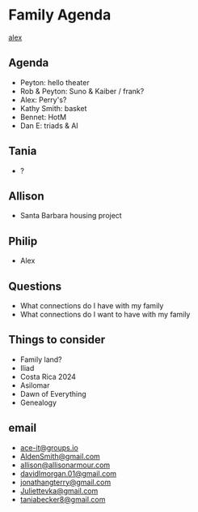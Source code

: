 # Family Agenda

[alex]( ./2023-03-13-alex-paine.md )
## Agenda

* Peyton: hello theater
* Rob &amp; Peyton: Suno &amp; Kaiber / frank?
* Alex: Perry's?
* Kathy Smith: basket
* Bennet: HotM
* Dan E: triads &amp; AI

## Tania

* ?

## Allison

* Santa Barbara housing project

## Philip

* Alex

## Questions

* What connections do I have with my family
* What connections do I want to have with my family

## Things to consider

* Family land?
* Iliad
* Costa Rica 2024
* Asilomar
* Dawn of Everything
* Genealogy

## email

* <a href="mailto:ace-it@groups.io">ace-it@groups.io</a>
* <a href="mailto:AldenSmith@gmail.com">AldenSmith@gmail.com</a>
* <a href="mailto:allison@allisonarmour.com">allison@allisonarmour.com</a>
* <a href="mailto:davidlmorgan.01@gmail.com">davidlmorgan.01@gmail.com</a>
* <a href="mailto:jonathangterry@gmail.com">jonathangterry@gmail.com</a>
* <a href="mailto:Juliettevka@gmail.com">Juliettevka@gmail.com</a>
* <a href="mailto:taniabecker8@gmail.com">taniabecker8@gmail.com</a>